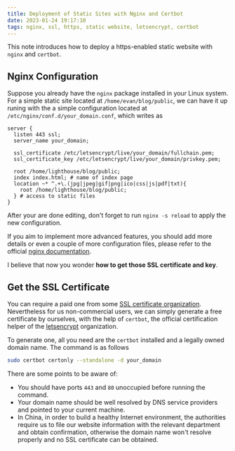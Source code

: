```yaml
---
title: Deployment of Static Sites with Nginx and Certbot
date: 2023-01-24 19:17:10
tags: nginx, ssl, https, static website, letsencrypt, certbot
---
```


This note introduces how to deploy a https-enabled static website with `nginx` and `certbot`.

## Nginx Configuration
Suppose you already have the `nginx` package installed in your Linux system.
For a simple static site located at `/home/evan/blog/public`, we can have it up runing with the a simple configuration located at `/etc/nginx/conf.d/your_domain.conf`, which writes as
```shell
server {
  listen 443 ssl;
  server_name your_domain;
  
  ssl_certificate /etc/letsencrypt/live/your_domain/fullchain.pem;
  ssl_certificate_key /etc/letsencrypt/live/your_domain/privkey.pem;

  root /home/lighthouse/blog/public;
  index index.html; # name of index page
  location ~* ^.+\.(jpg|jpeg|gif|png|ico|css|js|pdf|txt){
    root /home/lighthouse/blog/public;
  } # access to static files
}
```
After your are done editing, don't forget to run `nginx -s reload` to apply the new configuration.

If you aim to implement more advanced features, you should add more details or even a couple of more configuration files, please refer to the official [nginx documentation](https://nginx.org/en/docs/).

I believe that now you wonder **how to get those SSL certificate and key**.

## Get the SSL Certificate

You can require a paid one from some [SSL certificate organization](https://www.google.com.hk/search?q=ssl+certificate&oq=SSL+certificate). Nevertheless for us non-commercial users, we can simply generate a free certificate by ourselves, with the help of `certbot`, the official certification helper of the [letsencrypt](https://letsencrypt.org/) organization.

To generate one, all you need are the `certbot` installed and a legally owned domain name. The command is as follows
```bash
sudo certbot certonly --standalone -d your_domain
```
There are some points to be aware of:
- You should have ports `443` and `80` unoccupied before running the command.
- Your domain name should be well resolved by DNS service providers and pointed to your current machine.
- In China, in order to build a healthy Internet environment, the authorities require us to file our website information with the relevant department and obtain confirmation, otherwise the domain name won't resolve properly and no SSL certificate can be obtained.
